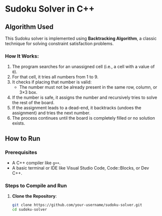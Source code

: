 # Sudoku Solver in C++

##  Algorithm Used

This Sudoku solver is implemented using **Backtracking Algorithm**, a classic technique for solving constraint satisfaction problems.

### How It Works:

1. The program searches for an unassigned cell (i.e., a cell with a value of `0`).
2. For that cell, it tries all numbers from 1 to 9.
3. It checks if placing that number is valid:
   - The number must not be already present in the same row, column, or 3×3 box.
4. If the number is safe, it assigns the number and recursively tries to solve the rest of the board.
5. If the assignment leads to a dead-end, it backtracks (undoes the assignment) and tries the next number.
6. The process continues until the board is completely filled or no solution exists.

##  How to Run

###  Prerequisites

- A C++ compiler like `g++`.
- A basic terminal or IDE like Visual Studio Code, Code::Blocks, or Dev C++.

###  Steps to Compile and Run

1. **Clone the Repository**:
   ```bash
   git clone https://github.com/your-username/sudoku-solver.git
   cd sudoku-solver
